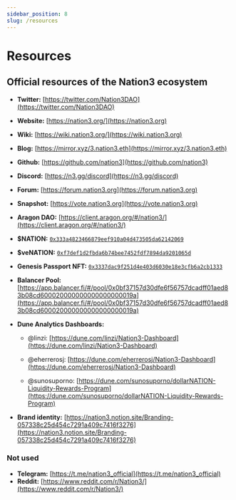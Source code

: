 ```yaml
---
sidebar_position: 8
slug: /resources
---
```


# Resources

## Official resources of the Nation3 ecosystem

- **Twitter:** [https://twitter.com/Nation3DAO](https://twitter.com/Nation3DAO)

- **Website:** [https://nation3.org/](https://nation3.org)

- **Wiki:** [https://wiki.nation3.org/](https://wiki.nation3.org)

- **Blog:** [https://mirror.xyz/3.nation3.eth](https://mirror.xyz/3.nation3.eth)

- **Github:** [https://github.com/nation3](https://github.com/nation3)

- **Discord:** [https://n3.gg/discord](https://n3.gg/discord)

- **Forum:** [https://forum.nation3.org](https://forum.nation3.org)

- **Snapshot:** [https://vote.nation3.org](https://vote.nation3.org)

- **Aragon DAO:** [https://client.aragon.org/#/nation3/](https://client.aragon.org/#/nation3/)

- **$NATION:** [`0x333a4823466879eef910a04d473505da62142069`](https://etherscan.io/address/0x333a4823466879eef910a04d473505da62142069)

- **$veNATION:** [`0xf7def1d2fbda6b74bee7452fdf7894da9201065d`](https://etherscan.io/address/0xf7def1d2fbda6b74bee7452fdf7894da9201065d)

- **Genesis Passport NFT:** [`0x3337dac9f251d4e403d6030e18e3cfb6a2cb1333`](https://etherscan.io/address/0x3337dac9f251d4e403d6030e18e3cfb6a2cb1333)

- **Balancer Pool:** [https://app.balancer.fi/#/pool/0x0bf37157d30dfe6f56757dcadff01aed83b08cd600020000000000000000019a](https://app.balancer.fi/#/pool/0x0bf37157d30dfe6f56757dcadff01aed83b08cd600020000000000000000019a)

- **Dune Analytics Dashboards:**

  - @linzi: [https://dune.com/linzi/Nation3-Dashboard](https://dune.com/linzi/Nation3-Dashboard)

  - @eherrerosj: [https://dune.com/eherrerosj/Nation3-Dashboard](https://dune.com/eherrerosj/Nation3-Dashboard)

  - @sunosuporno: [https://dune.com/sunosuporno/dollarNATION-Liquidity-Rewards-Program](https://dune.com/sunosuporno/dollarNATION-Liquidity-Rewards-Program)

- **Brand identity:** [https://nation3.notion.site/Branding-057338c25d454c7291a409c7416f3276](https://nation3.notion.site/Branding-057338c25d454c7291a409c7416f3276)

### Not used

- **Telegram:** [https://t.me/nation3_official](https://t.me/nation3_official)
- **Reddit:** [https://www.reddit.com/r/Nation3/](https://www.reddit.com/r/Nation3/)
